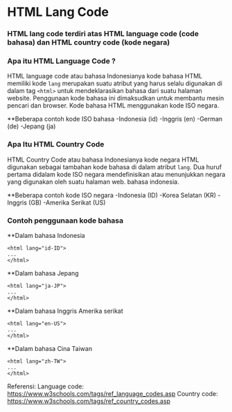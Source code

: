# HTML Lang Code
### HTML lang code terdiri atas HTML language code (code bahasa) dan HTML country code (kode negara)

### Apa itu HTML Language Code ?

HTML language code atau bahasa Indonesianya kode bahasa HTML memiliki kode ```lang``` merupakan suatu atribut yang harus selalu digunakan
di dalam tag ```<html>``` untuk mendeklarasikan bahasa dari suatu halaman website. Penggunaan kode bahasa ini dimaksudkan untuk membantu
mesin pencari dan browser. Kode bahasa HTML menggunakan kode ISO negara.

**Beberapa contoh kode ISO bahasa
-Indonesia (id)
-Inggris (en)
-German (de)
-Jepang (ja)


### Apa Itu HTML Country Code 
HTML Country Code atau bahasa Indonesianya kode negara HTML digunakan sebagai tambahan kode bahasa di dalam atribut ```lang```.
Dua huruf pertama didalam kode ISO negara mendefinisikan atau menunjukkan negara yang digunakan oleh suatu halaman web.
bahasa indonesia.

**Beberapa contoh kode ISO negara
-Indonesia (ID)
-Korea Selatan (KR)
-Inggris (GB)
-Amerika Serikat (US)

### Contoh penggunaan kode bahasa

**Dalam bahasa Indonesia
```
<html lang="id-ID">
...
</html>
```

**Dalam bahasa Jepang
```
<html lang="ja-JP">
...
</html>
```

**Dalam bahasa Inggris Amerika serikat
```
<html lang="en-US">
...
</html>
```

**Dalam bahasa Cina Taiwan
```
<html lang="zh-TW">
...
</html>
```

Referensi: 
Language code: https://www.w3schools.com/tags/ref_language_codes.asp 
Country code: https://www.w3schools.com/tags/ref_country_codes.asp

